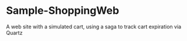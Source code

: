# Sample-ShoppingWeb
A web site with a simulated cart, using a saga to track cart expiration via Quartz
